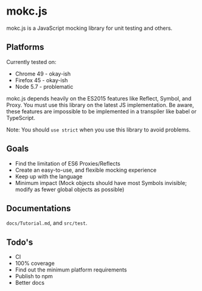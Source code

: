 # mokc.js

mokc.js is a JavaScript mocking library for unit testing and others.

## Platforms

Currently tested on:

  * Chrome 49  - okay-ish
  * Firefox 45 - okay-ish
  * Node 5.7   - problematic

mokc.js depends heavily on the ES2015 features like Reflect, Symbol, and Proxy. You must use this library on the latest
JS implementation. Be aware, these features are impossible to be implemented in a transpiler like babel or TypeScript.

Note: You should `use strict` when you use this library to avoid problems.

## Goals

  * Find the limitation of ES6 Proxies/Reflects
  * Create an easy-to-use, and flexible mocking experience
  * Keep up with the language
  * Minimum impact (Mock objects should have most Symbols invisible; modify as fewer global objects as possible)

## Documentations

  `docs/Tutorial.md`, and `src/test`.

## Todo's

  * CI
  * 100% coverage
  * Find out the minimum platform requirements
  * Publish to npm
  * Better docs
